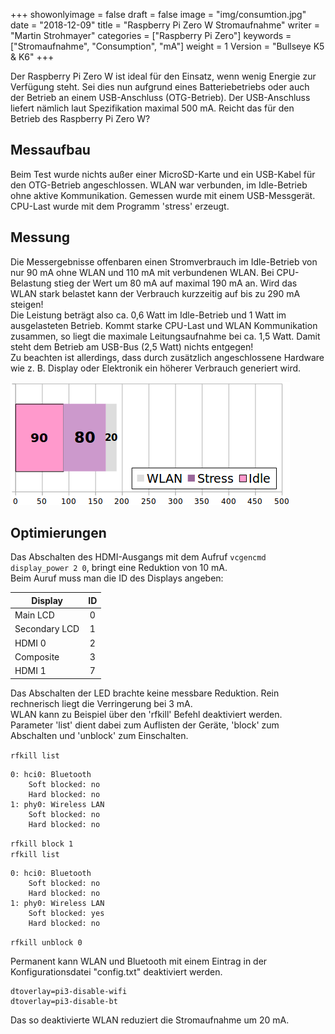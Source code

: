 ﻿+++
showonlyimage = false
draft = false
image = "img/consumtion.jpg"
date = "2018-12-09"
title = "Raspberry Pi Zero W Stromaufnahme"
writer = "Martin Strohmayer"
categories = ["Raspberry Pi Zero"] 
keywords = ["Stromaufnahme", "Consumption", "mA"]
weight = 1
Version = "Bullseye K5 & K6"
+++


Der Raspberry Pi Zero W ist ideal für den Einsatz, wenn wenig Energie zur Verfügung steht. Sei dies nun aufgrund eines Batteriebetriebs oder auch der Betrieb an einem USB-Anschluss (OTG-Betrieb). Der USB-Anschluss liefert nämlich laut Spezifikation maximal 500 mA. Reicht das für den Betrieb des Raspberry Pi Zero W?
<!--more-->

## Messaufbau

Beim Test wurde nichts außer einer MicroSD-Karte und ein USB-Kabel für den OTG-Betrieb angeschlossen. WLAN war verbunden, im Idle-Betrieb ohne aktive Kommunikation. Gemessen wurde mit einem USB-Messgerät. CPU-Last wurde mit dem Programm 'stress' erzeugt. 


## Messung

Die Messergebnisse offenbaren einen Stromverbrauch im Idle-Betrieb von nur 90 mA ohne WLAN und 110 mA mit verbundenen WLAN. Bei CPU-Belastung stieg der Wert um 80 mA auf maximal 190 mA an. Wird das WLAN stark belastet kann der Verbrauch kurzzeitig auf bis zu 290 mA steigen!  
Die Leistung beträgt also ca. 0,6 Watt im Idle-Betrieb und 1 Watt im ausgelasteten Betrieb. Kommt starke CPU-Last und WLAN Kommunikation zusammen, so liegt die maximale Leitungsaufnahme bei ca. 1,5 Watt. Damit steht dem Betrieb am USB-Bus (2,5 Watt) nichts entgegen!  
Zu beachten ist allerdings, dass durch zusätzlich angeschlossene Hardware wie z. B. Display oder Elektronik ein höherer Verbrauch generiert wird.

![Diagramm](../../img/Raspberry-Pi-zero-W-Stromaufnahme.png) 

## Optimierungen

Das Abschalten des HDMI-Ausgangs mit dem Aufruf ``vcgencmd display_power 2 0``, bringt eine Reduktion von 10 mA.  
Beim Auruf muss man die ID des Displays angeben:

| Display       | ID |
|---------------|:--:|
| Main LCD      |  0 |
| Secondary LCD |  1 |
| HDMI 0        |  2 |
| Composite     |  3 |
| HDMI 1        |  7 |


Das Abschalten der LED brachte keine messbare Reduktion. Rein rechnerisch liegt die Verringerung bei 3 mA.  
WLAN kann zu Beispiel über den 'rfkill' Befehl deaktiviert werden. Parameter 'list' dient dabei zum Auflisten der Geräte, 'block' zum Abschalten und 'unblock' zum Einschalten.

``rfkill list``
``` 
0: hci0: Bluetooth
	Soft blocked: no
	Hard blocked: no
1: phy0: Wireless LAN
	Soft blocked: no
	Hard blocked: no
```
``rfkill block 1``\
``rfkill list``
``` 
0: hci0: Bluetooth
	Soft blocked: no
	Hard blocked: no
1: phy0: Wireless LAN
	Soft blocked: yes
	Hard blocked: no
```
``rfkill unblock 0``

Permanent kann WLAN und Bluetooth mit einem Eintrag in der Konfigurationsdatei "config.txt" deaktiviert werden.

``` 
dtoverlay=pi3-disable-wifi
dtoverlay=pi3-disable-bt
```

Das so deaktivierte WLAN reduziert die Stromaufnahme um 20 mA. 
